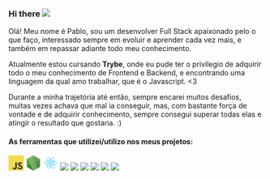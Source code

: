 ### Hi there <img src="https://camo.githubusercontent.com/e8e7b06ecf583bc040eb60e44eb5b8e0ecc5421320a92929ce21522dbc34c891/68747470733a2f2f6d656469612e67697068792e636f6d2f6d656469612f6876524a434c467a6361737252346961377a2f67697068792e676966" width="40" heigth="40" />

Olá! Meu nome é Pablo, sou um desenvolver Full Stack apaixonado pelo o que faço, interessado sempre em evoluir e aprender cada vez mais, e também em repassar adiante todo meu conhecimento.

Atualmente estou cursando **Trybe**, onde eu pude ter o privilegio de adquirir todo o meu conhecimento de Frontend e Backend, e encontrando uma linguagem da qual amo trabalhar, que é o Javascript. <3

Durante a minha trajetória até então, sempre encarei muitos desafios, muitas vezes achava que mal ia conseguir, mas, com bastante força de vontade e de adquirir conhecimento, sempre consegui superar todas elas e atingir o resultado que gostaria. :)

#### As ferramentas que utilizei/utilizo nos meus projetos:
<img src="https://raw.githubusercontent.com/github/explore/80688e429a7d4ef2fca1e82350fe8e3517d3494d/topics/javascript/javascript.png" width="30" heigth="30"/> <img src="https://raw.githubusercontent.com/github/explore/80688e429a7d4ef2fca1e82350fe8e3517d3494d/topics/nodejs/nodejs.png" width="30" heigth="30"/> <img src="https://raw.githubusercontent.com/github/explore/80688e429a7d4ef2fca1e82350fe8e3517d3494d/topics/react/react.png" width="30" heigth="30"/> <img src="https://testing-library.com/img/octopus-128x128.png" width="30" heigth="30"/> <img src="https://user-images.githubusercontent.com/69815487/121431243-87084e80-c94f-11eb-8d3e-989677ec54ee.png" width="30" heigth="30"/> <img src="https://marcas-logos.net/wp-content/uploads/2020/11/MySQL-logo.png" width="30" heigth="30"/> <img src="https://4.bp.blogspot.com/-X7UPkOQjQuQ/WuHLUEM7SDI/AAAAAAAAAOY/rXGXSOfPP2ckF_cSOC3C5d3B_BhIgNcxACLcBGAs/s1600/mongodb%2B%25282%2529.png" width="30" heigth="30"/>  <img src="https://miro.medium.com/max/600/1*lUNmBw_oyS2ADWqZs4DLOA.png" width="30" heigth="30"/> <img src="https://git-scm.com/images/logos/logomark-orange@2x.png" width="30" heigth="30"/>
